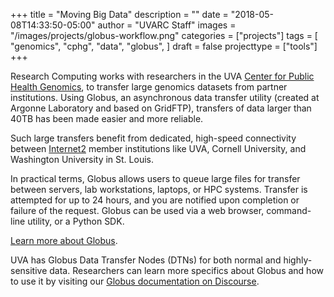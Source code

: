 +++
title = "Moving Big Data"
description = ""
date = "2018-05-08T14:33:50-05:00"
author = "UVARC Staff"
images = "/images/projects/globus-workflow.png"
categories = ["projects"]
tags = [
  "genomics",
  "cphg",
  "data",
  "globus",
]
draft = false
projecttype = ["tools"]
+++

Research Computing works with researchers in the UVA [Center for Public Health Genomics](https://med.virginia.edu/cphg/), 
to transfer large genomics datasets from partner institutions. Using Globus, an asynchronous data transfer
utility (created at Argonne Laboratory and based on GridFTP), transfers of data larger than 40TB has been
made easier and more reliable.

Such large transfers benefit from  dedicated, high-speed connectivity between [Internet2](https://www.internet2.edu/) member institutions
like UVA, Cornell University, and Washington University in St. Louis. 

In practical terms, Globus allows users to queue large files for transfer between servers, lab workstations, laptops, or HPC systems.
Transfer is attempted for up to 24 hours, and you are notified upon completion or failure of the request. Globus can be used via
a web browser, command-line utility, or a Python SDK.

[Learn more about Globus](https://www.globus.org/).

UVA has Globus Data Transfer Nodes (DTNs) for both normal and highly-sensitive data. Researchers can learn more specifics about Globus and 
how to use it by visiting our [Globus documentation on Discourse](https://discuss.rc.virginia.edu/t/globus-connect-data-transfer-introduction/345).
